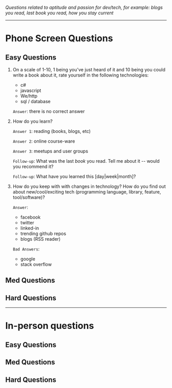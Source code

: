 *Questions related to aptitude and passion for dev/tech, for example: blogs you read, last book you read, how you stay current*

---

# Phone Screen Questions

## Easy Questions
1. On a scale of 1-10, 1 being you've just heard of it and 10 being you could write a book about it, rate yourself in the following technologies:
    * c#
    * javascript
    * We/http
    * sql / database

    `Answer`: there is no correct answer

2. How do you learn?

    `Answer 1`: reading (books, blogs, etc)

    `Answer 2`: online course-ware
 
    `Answer 3`: meetups and user groups

    `Follow-up`: What was the last *book* you read.  Tell me about it -- would you recommend it?

    `Follow-up`: What have you learned this [day|week|month]?
 

3. How do you keep with with changes in technology? How do you find out about new/cool/exciting tech (programming language, library, feature, tool/software)?

    `Answer`:
    * facebook
    * twitter
    * linked-in
    * trending github repos
    * blogs (RSS reader)

   `Bad Answers`:
    * google
    * stack overflow

## Med Questions

## Hard Questions

---

# In-person questions

## Easy Questions

## Med Questions

## Hard Questions
